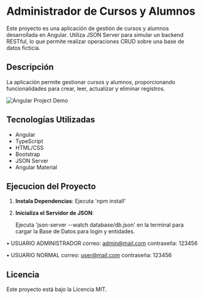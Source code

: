 # Administrador de Cursos y Alumnos

Este proyecto es una aplicación de gestión de cursos y alumnos desarrollada en Angular.
Utiliza JSON Server para simular un backend RESTful, lo que permite realizar operaciones CRUD sobre una base de datos ficticia.

## Descripción

La aplicación permite gestionar cursos y alumnos, proporcionando funcionalidades para crear, leer, actualizar y eliminar registros.

![Angular Project Demo](Assets/ABM-Demo.gif)

## Tecnologías Utilizadas

- Angular
- TypeScript
- HTML/CSS
- Bootstrap
- JSON Server
- Angular Material

## Ejecucion del Proyecto

1. **Instala Dependencias**:
   Ejecuta 'npm install'

2. **Inicializa el Servidor de JSON**:

   Ejecuta 'json-server --watch database/db.json' en la terminal
   para cargar la Base de Datos para login y entidades.

• USUARIO ADMINISTRADOR
    correo: admin@mail.com
    contraseña: 123456

• USUARIO NORMAL
    correo: user@mail.com
    contraseña: 123456

## Licencia
Este proyecto está bajo la Licencia MIT.

